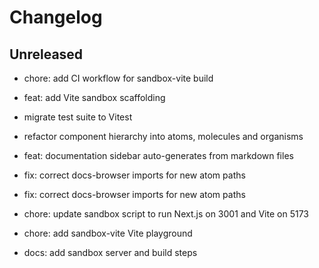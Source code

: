 # Changelog

## Unreleased

- chore: add CI workflow for sandbox-vite build

- feat: add Vite sandbox scaffolding

- migrate test suite to Vitest

- refactor component hierarchy into atoms, molecules and organisms

- feat: documentation sidebar auto-generates from markdown files
- fix: correct docs-browser imports for new atom paths

- fix: correct docs-browser imports for new atom paths

- chore: update sandbox script to run Next.js on 3001 and Vite on 5173

- chore: add sandbox-vite Vite playground

- docs: add sandbox server and build steps
